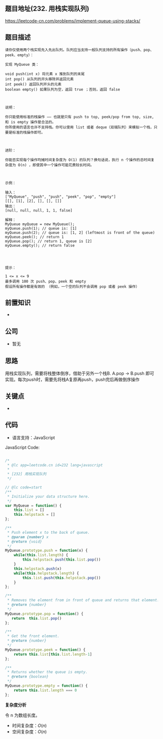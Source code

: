 
## 题目地址(232. 用栈实现队列)

https://leetcode-cn.com/problems/implement-queue-using-stacks/

## 题目描述

```
请你仅使用两个栈实现先入先出队列。队列应当支持一般队列支持的所有操作（push、pop、peek、empty）：

实现 MyQueue 类：

void push(int x) 将元素 x 推到队列的末尾
int pop() 从队列的开头移除并返回元素
int peek() 返回队列开头的元素
boolean empty() 如果队列为空，返回 true ；否则，返回 false

 

说明：

你只能使用标准的栈操作 —— 也就是只有 push to top, peek/pop from top, size, 和 is empty 操作是合法的。
你所使用的语言也许不支持栈。你可以使用 list 或者 deque（双端队列）来模拟一个栈，只要是标准的栈操作即可。

 

进阶：

你能否实现每个操作均摊时间复杂度为 O(1) 的队列？换句话说，执行 n 个操作的总时间复杂度为 O(n) ，即使其中一个操作可能花费较长时间。

 

示例：

输入：
["MyQueue", "push", "push", "peek", "pop", "empty"]
[[], [1], [2], [], [], []]
输出：
[null, null, null, 1, 1, false]

解释：
MyQueue myQueue = new MyQueue();
myQueue.push(1); // queue is: [1]
myQueue.push(2); // queue is: [1, 2] (leftmost is front of the queue)
myQueue.peek(); // return 1
myQueue.pop(); // return 1, queue is [2]
myQueue.empty(); // return false


 

提示：

1 <= x <= 9
最多调用 100 次 push、pop、peek 和 empty
假设所有操作都是有效的 （例如，一个空的队列不会调用 pop 或者 peek 操作）
```

## 前置知识

- 

## 公司

- 暂无

## 思路

用栈实现队列，需要将栈整体倒序，借助于另外一个栈B. A.pop -> B.push 即可实现。每次push时，需要先将栈A复原再push，push完后再做倒序操作

## 关键点

-  

## 代码

- 语言支持：JavaScript

JavaScript Code:

```javascript

/*
 * @lc app=leetcode.cn id=232 lang=javascript
 *
 * [232] 用栈实现队列
 */

// @lc code=start
/**
 * Initialize your data structure here.
 */
var MyQueue = function() {
    this.list = []
    this.helpstack = []
};

/**
 * Push element x to the back of queue. 
 * @param {number} x
 * @return {void}
 */
MyQueue.prototype.push = function(x) {
    while(this.list.length) {
        this.helpstack.push(this.list.pop())
    }
    this.helpstack.push(x)
    while(this.helpstack.length) {
        this.list.push(this.helpstack.pop())
    }
};

/**
 * Removes the element from in front of queue and returns that element.
 * @return {number}
 */
MyQueue.prototype.pop = function() {
   return  this.list.pop()
};

/**
 * Get the front element.
 * @return {number}
 */
MyQueue.prototype.peek = function() {
    return this.list[this.list.length-1]
};

/**
 * Returns whether the queue is empty.
 * @return {boolean}
 */
MyQueue.prototype.empty = function() {
    return this.list.length === 0
};

```


**复杂度分析**

令 n 为数组长度。

- 时间复杂度：$O(n)$
- 空间复杂度：$O(n)$


